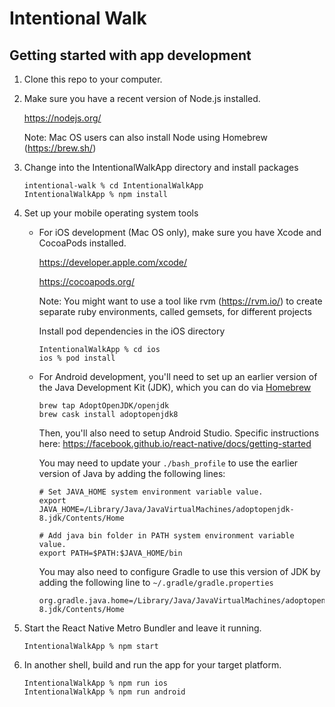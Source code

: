 # Intentional Walk

## Getting started with app development

1. Clone this repo to your computer.

2. Make sure you have a recent version of Node.js installed.
   
   https://nodejs.org/
   
   Note: Mac OS users can also install Node using Homebrew (https://brew.sh/)

3. Change into the IntentionalWalkApp directory and install packages
   ```
   intentional-walk % cd IntentionalWalkApp
   IntentionalWalkApp % npm install
   ```

4. Set up your mobile operating system tools

   - For iOS development (Mac OS only), make sure you have Xcode and CocoaPods installed.
   
      https://developer.apple.com/xcode/

      https://cocoapods.org/

      Note: You might want to use a tool like rvm (https://rvm.io/) to
      create separate ruby environments, called gemsets, for different projects

      Install pod dependencies in the iOS directory
      ```
      IntentionalWalkApp % cd ios
      ios % pod install
      ```

   - For Android development, you'll need to set up an earlier version of the Java Development Kit (JDK), which you can do via [Homebrew](https://brew.sh)


      ```
      brew tap AdoptOpenJDK/openjdk
      brew cask install adoptopenjdk8
      ```

      Then, you'll also need to setup Android Studio. Specific instructions here: https://facebook.github.io/react-native/docs/getting-started

      You may need to update your `./bash_profile` to use the earlier version of Java by adding the following lines:

      ```
      # Set JAVA_HOME system environment variable value.
      export JAVA_HOME=/Library/Java/JavaVirtualMachines/adoptopenjdk-8.jdk/Contents/Home

      # Add java bin folder in PATH system environment variable value.
      export PATH=$PATH:$JAVA_HOME/bin
      ```
      
      You may also need to configure Gradle to use this version of JDK by adding the following line to `~/.gradle/gradle.properties`
      
      ```
      org.gradle.java.home=/Library/Java/JavaVirtualMachines/adoptopenjdk-8.jdk/Contents/Home
      ```

5. Start the React Native Metro Bundler and leave it running.
   ```
   IntentionalWalkApp % npm start
   ```

6. In another shell, build and run the app for your target platform.
   ```
   IntentionalWalkApp % npm run ios
   IntentionalWalkApp % npm run android
   ```
